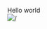 Hello world<br> <img src="https://github.com/Reddy0980/sc-200/assets/95687117/a733623e-f8a5-41ad-b997-dd6d033b1766">/
